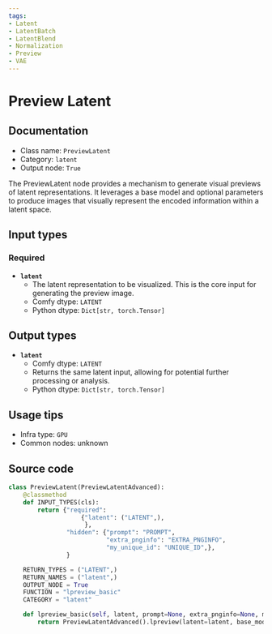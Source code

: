 ```yaml
---
tags:
- Latent
- LatentBatch
- LatentBlend
- Normalization
- Preview
- VAE
---
```


# Preview Latent
## Documentation
- Class name: `PreviewLatent`
- Category: `latent`
- Output node: `True`

The PreviewLatent node provides a mechanism to generate visual previews of latent representations. It leverages a base model and optional parameters to produce images that visually represent the encoded information within a latent space.
## Input types
### Required
- **`latent`**
    - The latent representation to be visualized. This is the core input for generating the preview image.
    - Comfy dtype: `LATENT`
    - Python dtype: `Dict[str, torch.Tensor]`
## Output types
- **`latent`**
    - Comfy dtype: `LATENT`
    - Returns the same latent input, allowing for potential further processing or analysis.
    - Python dtype: `Dict[str, torch.Tensor]`
## Usage tips
- Infra type: `GPU`
- Common nodes: unknown


## Source code
```python
class PreviewLatent(PreviewLatentAdvanced):
    @classmethod
    def INPUT_TYPES(cls):
        return {"required":
                    {"latent": ("LATENT",),
                     },
                "hidden": {"prompt": "PROMPT",
                           "extra_pnginfo": "EXTRA_PNGINFO",
                           "my_unique_id": "UNIQUE_ID",},
                }

    RETURN_TYPES = ("LATENT",)
    RETURN_NAMES = ("latent",)
    OUTPUT_NODE = True
    FUNCTION = "lpreview_basic"
    CATEGORY = "latent"

    def lpreview_basic(self, latent, prompt=None, extra_pnginfo=None, my_unique_id=None):
        return PreviewLatentAdvanced().lpreview(latent=latent, base_model="SD15", preview_method="auto", prompt=prompt, extra_pnginfo=extra_pnginfo, my_unique_id=my_unique_id)

```
